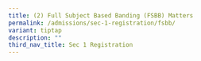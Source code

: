 ```yaml
---
title: (2) Full Subject Based Banding (FSBB) Matters
permalink: /admissions/sec-1-registration/fsbb/
variant: tiptap
description: ""
third_nav_title: Sec 1 Registration
---
```

<p></p>